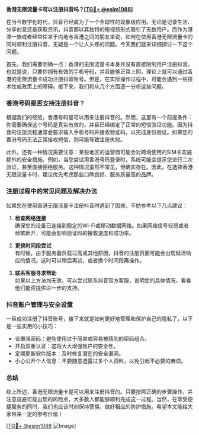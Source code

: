 **香港无限流量卡可以注册抖音吗？[[TG💪+ @esim1088](https://t.me/s/esim1088)]**

在当今数字化时代，抖音已经成为了一个全球性的现象级应用。无论是记录生活、分享创意还是获取资讯，抖音都以其独特的短视频形式吸引了无数用户。而作为港漂一族或者经常往来于内地与香港之间的朋友来说，如何在使用香港无限流量卡的同时顺利注册抖音，无疑是一个让人头疼的问题。今天我们就来详细探讨一下这个问题。

首先，我们需要明确一点：香港的无限流量卡本身并没有直接限制用户注册抖音。也就是说，只要你拥有有效的手机号码，并且能够正常上网，理论上就可以通过香港的无限流量卡成功注册抖音账号。但是，在实际操作过程中，可能会遇到一些技术性或政策上的障碍。接下来，我们将从几个方面逐一分析这些问题。

### 香港号码是否支持注册抖音？

根据我们的经验，香港号码是可以用来注册抖音的。然而，这里有一个前提条件：你需要确保这个号码是真实有效的，并且已经绑定了正常的短信验证功能。因为抖音的注册流程通常会要求输入手机号码并接收验证码，以完成身份验证。如果您的香港号码无法正常接收短信，则可能导致注册失败。

此外，还有一种情况需要注意：某些地区的运营商可能会对跨境使用的SIM卡实施额外的安全措施。例如，当您尝试用香港号码登录时，系统可能会提示您进行二次验证，甚至直接拒绝服务。这种情况虽然不常见，但确实存在。因此，在选择香港无限流量卡时，建议优先考虑那些口碑良好、服务质量高的品牌。

### 注册过程中的常见问题及解决办法

如果您在使用香港无限流量卡注册抖音时遇到了困难，不妨参考以下几点建议：

1. **检查网络连接**  
   确保您的设备已连接到稳定的Wi-Fi或移动数据网络。如果网络信号较弱或者频繁断开，可能会影响验证码的接收速度和成功率。

2. **更换时间段尝试**  
 有时候，由于服务器负载过高或其他原因，抖音的注册页面可能会出现延迟响应的情况。这时可以稍后再试，或者换个时间段再操作。

3. **联系客服寻求帮助**  
 如果以上方法均无效，可以尝试联系抖音官方客服，说明您的具体情况，看看他们能否提供进一步的支持。

### 抖音账户管理与安全设置

一旦成功注册了抖音账号，接下来就是如何更好地管理和保护自己的隐私了。以下是一些实用的小技巧：

- 设置强密码：避免使用过于简单或容易被猜到的密码组合。
- 开启双重认证：这将大大增强账户的安全性。
- 定期更新软件版本：及时修复潜在的安全漏洞。
- 小心公开个人信息：不要随意透露过多个人资料，以免引起不必要的麻烦。

### 总结

综上所述，香港无限流量卡是可以用来注册抖音的。只要按照正确的步骤操作，并注意规避可能出现的风险点，大多数人都能够顺利完成这一过程。当然，在享受便捷服务的同时，我们也应该时刻保持警惕，做好相应的防护措施。希望本文能给大家带来一定的参考价值！

[[TG💪+ @esim1088](https://t.me/s/esim1088) ![Image](https://i.postimg.cc/4NQfJmqS/Snipaste-2025-05-13-00-14-12.png)]
